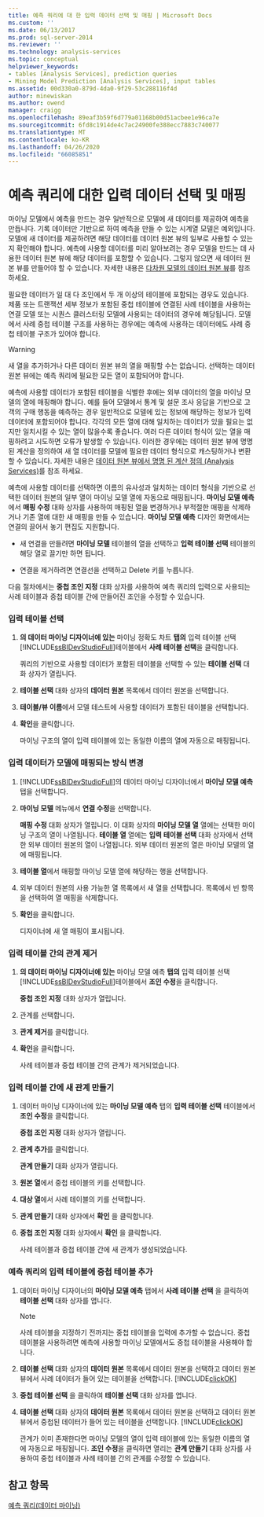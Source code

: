 ```yaml
---
title: 예측 쿼리에 대 한 입력 데이터 선택 및 매핑 | Microsoft Docs
ms.custom: ''
ms.date: 06/13/2017
ms.prod: sql-server-2014
ms.reviewer: ''
ms.technology: analysis-services
ms.topic: conceptual
helpviewer_keywords:
- tables [Analysis Services], prediction queries
- Mining Model Prediction [Analysis Services], input tables
ms.assetid: 00d330a0-879d-4da0-9f29-53c288116f4d
author: minewiskan
ms.author: owend
manager: craigg
ms.openlocfilehash: 89eaf3b59f6d779a01168b00d51acbee1e96ca7e
ms.sourcegitcommit: 6fd8c1914de4c7ac24900fe388ecc7883c740077
ms.translationtype: MT
ms.contentlocale: ko-KR
ms.lasthandoff: 04/26/2020
ms.locfileid: "66085851"
---
```

# <a name="choose-and-map-input-data-for-a-prediction-query"></a>예측 쿼리에 대한 입력 데이터 선택 및 매핑
  마이닝 모델에서 예측을 만드는 경우 일반적으로 모델에 새 데이터를 제공하여 예측을 만듭니다. 기록 데이터만 기반으로 하여 예측을 만들 수 있는 시계열 모델은 예외입니다. 모델에 새 데이터를 제공하려면 해당 데이터를 데이터 원본 뷰의 일부로 사용할 수 있는지 확인해야 합니다. 예측에 사용할 데이터를 미리 알아보려는 경우 모델을 만드는 데 사용한 데이터 원본 뷰에 해당 데이터를 포함할 수 있습니다. 그렇지 않으면 새 데이터 원본 뷰를 만들어야 할 수 있습니다. 자세한 내용은 [다차원 모델의 데이터 원본 뷰](../multidimensional-models/data-source-views-in-multidimensional-models.md)를 참조하세요.  
  
 필요한 데이터가 일 대 다 조인에서 두 개 이상의 테이블에 포함되는 경우도 있습니다. 제품 또는 트랜잭션 세부 정보가 포함된 중첩 테이블에 연결된 사례 테이블을 사용하는 연결 모델 또는 시퀀스 클러스터링 모델에 사용되는 데이터의 경우에 해당됩니다. 모델에서 사례 중첩 테이블 구조를 사용하는 경우에는 예측에 사용하는 데이터에도 사례 중첩 테이블 구조가 있어야 합니다.  
  
> [!WARNING]  
>  새 열을 추가하거나 다른 데이터 원본 뷰의 열을 매핑할 수는 없습니다. 선택하는 데이터 원본 뷰에는 예측 쿼리에 필요한 모든 열이 포함되어야 합니다.  
  
 예측에 사용할 데이터가 포함된 테이블을 식별한 후에는 외부 데이터의 열을 마이닝 모델의 열에 매핑해야 합니다. 예를 들어 모델에서 통계 및 설문 조사 응답을 기반으로 고객의 구매 행동을 예측하는 경우 일반적으로 모델에 있는 정보에 해당하는 정보가 입력 데이터에 포함되어야 합니다. 각각의 모든 열에 대해 일치하는 데이터가 있을 필요는 없지만 일치시킬 수 있는 열이 많을수록 좋습니다. 여러 다른 데이터 형식이 있는 열을 매핑하려고 시도하면 오류가 발생할 수 있습니다. 이러한 경우에는 데이터 원본 뷰에 명명된 계산을 정의하여 새 열 데이터를 모델에 필요한 데이터 형식으로 캐스팅하거나 변환할 수 있습니다. 자세한 내용은 [데이터 원본 뷰에서 명명 된 계산 정의 &#40;Analysis Services&#41;](../multidimensional-models/define-named-calculations-in-a-data-source-view-analysis-services.md)를 참조 하세요.  
  
 예측에 사용할 데이터를 선택하면 이름의 유사성과 일치하는 데이터 형식을 기반으로 선택한 데이터 원본의 일부 열이 마이닝 모델 열에 자동으로 매핑됩니다. **마이닝 모델 예측** 에서 **매핑 수정** 대화 상자를 사용하여 매핑된 열을 변경하거나 부적절한 매핑을 삭제하거나 기존 열에 대한 새 매핑을 만들 수 있습니다. **마이닝 모델 예측** 디자인 화면에서는 연결의 끌어서 놓기 편집도 지원합니다.  
  
-   새 연결을 만들려면 **마이닝 모델** 테이블의 열을 선택하고 **입력 테이블 선택** 테이블의 해당 열로 끌기만 하면 됩니다.  
  
-   연결을 제거하려면 연결선을 선택하고 Delete 키를 누릅니다.  
  
 다음 절차에서는 **중첩 조인 지정** 대화 상자를 사용하여 예측 쿼리의 입력으로 사용되는 사례 테이블과 중첩 테이블 간에 만들어진 조인을 수정할 수 있습니다.  
  
### <a name="select-an-input-table"></a>입력 테이블 선택  
  
1.  **의 데이터 마이닝 디자이너에 있는** 마이닝 정확도 차트 **탭의** 입력 테이블 선택 [!INCLUDE[ssBIDevStudioFull](../../includes/ssbidevstudiofull-md.md)]테이블에서 **사례 테이블 선택**을 클릭합니다.  
  
     쿼리의 기반으로 사용할 데이터가 포함된 테이블을 선택할 수 있는 **테이블 선택** 대화 상자가 열립니다.  
  
2.  **테이블 선택** 대화 상자의 **데이터 원본** 목록에서 데이터 원본을 선택합니다.  
  
3.  **테이블/뷰 이름**에서 모델 테스트에 사용할 데이터가 포함된 테이블을 선택합니다.  
  
4.  **확인**을 클릭합니다.  
  
     마이닝 구조의 열이 입력 테이블에 있는 동일한 이름의 열에 자동으로 매핑됩니다.  
  
### <a name="change-the-way-that-input-data-is-mapped-to-the-model"></a>입력 데이터가 모델에 매핑되는 방식 변경  
  
1.  [!INCLUDE[ssBIDevStudioFull](../../includes/ssbidevstudiofull-md.md)]의 데이터 마이닝 디자이너에서 **마이닝 모델 예측** 탭을 선택합니다.  
  
2.  **마이닝 모델** 메뉴에서 **연결 수정**을 선택합니다.  
  
     **매핑 수정** 대화 상자가 열립니다. 이 대화 상자의 **마이닝 모델 열** 열에는 선택한 마이닝 구조의 열이 나열됩니다. **테이블 열** 열에는 **입력 테이블 선택** 대화 상자에서 선택한 외부 데이터 원본의 열이 나열됩니다. 외부 데이터 원본의 열은 마이닝 모델의 열에 매핑됩니다.  
  
3.  **테이블 열**에서 매핑할 마이닝 모델 열에 해당하는 행을 선택합니다.  
  
4.  외부 데이터 원본의 사용 가능한 열 목록에서 새 열을 선택합니다. 목록에서 빈 항목을 선택하여 열 매핑을 삭제합니다.  
  
5.  **확인**을 클릭합니다.  
  
     디자이너에 새 열 매핑이 표시됩니다.  
  
### <a name="remove-a-relationship-between-input-tables"></a>입력 테이블 간의 관계 제거  
  
1.  **의 데이터 마이닝 디자이너에 있는** 마이닝 모델 예측 **탭의** 입력 테이블 선택 [!INCLUDE[ssBIDevStudioFull](../../includes/ssbidevstudiofull-md.md)]테이블에서 **조인 수정**을 클릭합니다.  
  
     **중첩 조인 지정** 대화 상자가 열립니다.  
  
2.  관계를 선택합니다.  
  
3.  **관계 제거**를 클릭합니다.  
  
4.  **확인**을 클릭합니다.  
  
     사례 테이블과 중첩 테이블 간의 관계가 제거되었습니다.  
  
### <a name="create-a-new-relationship-between-input-tables"></a>입력 테이블 간에 새 관계 만들기  
  
1.  데이터 마이닝 디자이너에 있는 **마이닝 모델 예측** 탭의 **입력 테이블 선택** 테이블에서 **조인 수정**을 클릭합니다.  
  
     **중첩 조인 지정** 대화 상자가 열립니다.  
  
2.  **관계 추가**를 클릭합니다.  
  
     **관계 만들기** 대화 상자가 열립니다.  
  
3.  **원본 열**에서 중첩 테이블의 키를 선택합니다.  
  
4.  **대상 열**에서 사례 테이블의 키를 선택합니다.  
  
5.  **관계 만들기** 대화 상자에서 **확인** 을 클릭합니다.  
  
6.  **중첩 조인 지정** 대화 상자에서 **확인** 을 클릭합니다.  
  
     사례 테이블과 중첩 테이블 간에 새 관계가 생성되었습니다.  
  
### <a name="add-a-nested-table-to-the-input-tables-of-a-prediction-query"></a>예측 쿼리의 입력 테이블에 중첩 테이블 추가  
  
1.  데이터 마이닝 디자이너의 **마이닝 모델 예측** 탭에서 **사례 테이블 선택** 을 클릭하여 **테이블 선택** 대화 상자를 엽니다.  
  
    > [!NOTE]  
    >  사례 테이블을 지정하기 전까지는 중첩 테이블을 입력에 추가할 수 없습니다. 중첩 테이블을 사용하려면 예측에 사용할 마이닝 모델에서도 중첩 테이블을 사용해야 합니다.  
  
2.  **테이블 선택** 대화 상자의 **데이터 원본** 목록에서 데이터 원본을 선택하고 데이터 원본 뷰에서 사례 데이터가 들어 있는 테이블을 선택합니다. [!INCLUDE[clickOK](../../includes/clickok-md.md)]  
  
3.  **중첩 테이블 선택** 을 클릭하여 **테이블 선택** 대화 상자를 엽니다.  
  
4.  **테이블 선택** 대화 상자의 **데이터 원본** 목록에서 데이터 원본을 선택하고 데이터 원본 뷰에서 중첩된 데이터가 들어 있는 테이블을 선택합니다. [!INCLUDE[clickOK](../../includes/clickok-md.md)]  
  
     관계가 이미 존재한다면 마이닝 모델의 열이 입력 테이블에 있는 동일한 이름의 열에 자동으로 매핑됩니다. **조인 수정**을 클릭하면 열리는 **관계 만들기** 대화 상자를 사용하여 중첩 테이블과 사례 테이블 간의 관계를 수정할 수 있습니다.  
  
## <a name="see-also"></a>참고 항목  
 [예측 쿼리&#40;데이터 마이닝&#41;](prediction-queries-data-mining.md)  
  
  
